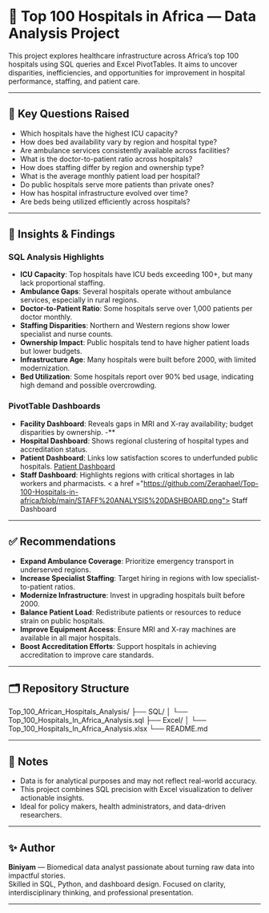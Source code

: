 # 🏥 Top 100 Hospitals in Africa — Data Analysis Project

This project explores healthcare infrastructure across Africa’s top 100 hospitals using SQL queries and Excel PivotTables. It aims to uncover disparities, inefficiencies, and opportunities for improvement in hospital performance, staffing, and patient care.

---

## 📌 Key Questions Raised

- Which hospitals have the highest ICU capacity?
- How does bed availability vary by region and hospital type?
- Are ambulance services consistently available across facilities?
- What is the doctor-to-patient ratio across hospitals?
- How does staffing differ by region and ownership type?
- What is the average monthly patient load per hospital?
- Do public hospitals serve more patients than private ones?
- How has hospital infrastructure evolved over time?
- Are beds being utilized efficiently across hospitals?

---

## 🧠 Insights & Findings

### SQL Analysis Highlights
- **ICU Capacity**: Top hospitals have ICU beds exceeding 100+, but many lack proportional staffing.
- **Ambulance Gaps**: Several hospitals operate without ambulance services, especially in rural regions.
- **Doctor-to-Patient Ratio**: Some hospitals serve over 1,000 patients per doctor monthly.
- **Staffing Disparities**: Northern and Western regions show lower specialist and nurse counts.
- **Ownership Impact**: Public hospitals tend to have higher patient loads but lower budgets.
- **Infrastructure Age**: Many hospitals were built before 2000, with limited modernization.
- **Bed Utilization**: Some hospitals report over 90% bed usage, indicating high demand and possible overcrowding.

### PivotTable Dashboards
- **Facility Dashboard**: Reveals gaps in MRI and X-ray availability; budget disparities by ownership.
-**
- **Hospital Dashboard**: Shows regional clustering of hospital types and accreditation status.
- **Patient Dashboard**: Links low satisfaction scores to underfunded public hospitals.
    <a href ="https://github.com/Zeraphael/Top-100-Hospitals-in-africa/blob/main/PATIENTS_DASHBOARD_FINAL.png">Patient Dashboard</a>
- **Staff Dashboard**: Highlights regions with critical shortages in lab workers and pharmacists.
   < a href ="https://github.com/Zeraphael/Top-100-Hospitals-in-africa/blob/main/STAFF%20ANALYSIS%20DASHBOARD.png"> Staff Dashboard</a>
---

## ✅ Recommendations

- **Expand Ambulance Coverage**: Prioritize emergency transport in underserved regions.
- **Increase Specialist Staffing**: Target hiring in regions with low specialist-to-patient ratios.
- **Modernize Infrastructure**: Invest in upgrading hospitals built before 2000.
- **Balance Patient Load**: Redistribute patients or resources to reduce strain on public hospitals.
- **Improve Equipment Access**: Ensure MRI and X-ray machines are available in all major hospitals.
- **Boost Accreditation Efforts**: Support hospitals in achieving accreditation to improve care standards.

---

## 🗂️ Repository Structure
Top_100_African_Hospitals_Analysis/ ├── SQL/ │   └── Top_100_Hospitals_In_Africa_Analysis.sql ├── Excel/ │   └── Top_100_Hospitals_In_Africa_Analysis.xlsx └── README.md

---

## 📎 Notes

- Data is for analytical purposes and may not reflect real-world accuracy.
- This project combines SQL precision with Excel visualization to deliver actionable insights.
- Ideal for policy makers, health administrators, and data-driven researchers.

---

## ✨ Author

**Biniyam** — Biomedical data analyst passionate about turning raw data into impactful stories.  
Skilled in SQL, Python, and dashboard design. Focused on clarity, interdisciplinary thinking, and professional presentation.

---
